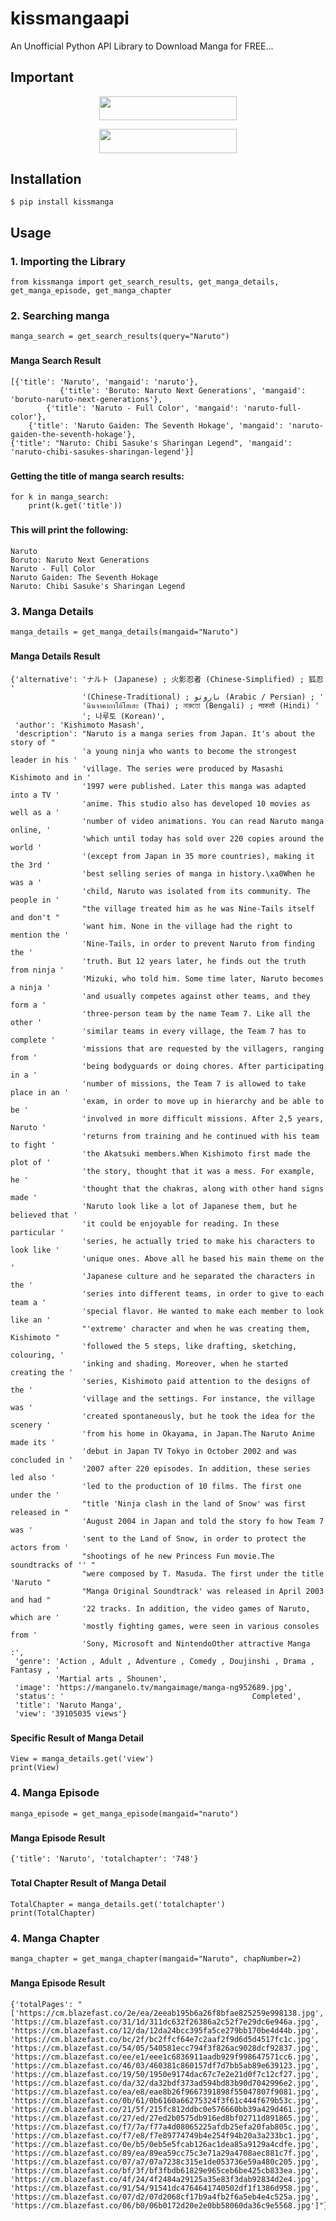 # kissmangaapi
An Unofficial Python API Library to Download Manga  for FREE...

## Important

<p align="center"><a href="https://discord.otakatsu.studio"> <img src="https://img.shields.io/badge/Discord%20Server-pink?style=for-the-badge" width="220" height="38.45"/></a></p>
<p align="center"><a href="https://telegram.otakatsu.studio"> <img src="https://img.shields.io/badge/Telegram%20Channel-pink?style=for-the-badge" width="220" height="38.45"/></a></p>


## Installation
```$ pip install kissmanga```

## Usage
### 1. Importing the Library
```from kissmanga import get_search_results, get_manga_details, get_manga_episode, get_manga_chapter```
### 2. Searching manga
```manga_search = get_search_results(query="Naruto")```
###
#### Manga Search Result
```
[{'title': 'Naruto', 'mangaid': 'naruto'},
           {'title': 'Boruto: Naruto Next Generations', 'mangaid': 'boruto-naruto-next-generations'}, 
        {'title': 'Naruto - Full Color', 'mangaid': 'naruto-full-color'}, 
    {'title': 'Naruto Gaiden: The Seventh Hokage', 'mangaid': 'naruto-gaiden-the-seventh-hokage'}, 
{'title': "Naruto: Chibi Sasuke's Sharingan Legend", 'mangaid': 'naruto-chibi-sasukes-sharingan-legend'}]
```
###
#### Getting the title of manga search results:
```
for k in manga_search:
    print(k.get('title'))
```
###
#### This will print the following:
```
Naruto
Boruto: Naruto Next Generations
Naruto - Full Color
Naruto Gaiden: The Seventh Hokage
Naruto: Chibi Sasuke's Sharingan Legend
```
### 3. Manga Details
```manga_details = get_manga_details(mangaid="Naruto")```
###
#### Manga Details Result
```
{'alternative': 'ナルト (Japanese) ; 火影忍者 (Chinese-Simplified) ; 狐忍 '
                '(Chinese-Traditional) ; ناروتو (Arabic / Persian) ; '
                'นินจาคาถาโอ้โฮเฮะ (Thai) ; নারুতো (Bengali) ; नारुतो (Hindi) '
                '; 나루토 (Korean)',
 'author': 'Kishimoto Masash',
 'description': "Naruto is a manga series from Japan. It's about the story of "
                'a young ninja who wants to become the strongest leader in his '
                'village. The series were produced by Masashi Kishimoto and in '
                '1997 were published. Later this manga was adapted into a TV '
                'anime. This studio also has developed 10 movies as well as a '
                'number of video animations. You can read Naruto manga online, '
                'which until today has sold over 220 copies around the world '
                '(except from Japan in 35 more countries), making it the 3rd '
                'best selling series of manga in history.\xa0When he was a '
                'child, Naruto was isolated from its community. The people in '
                "the village treated him as he was Nine-Tails itself and don't "
                'want him. None in the village had the right to mention the '
                'Nine-Tails, in order to prevent Naruto from finding the '
                'truth. But 12 years later, he finds out the truth from ninja '
                'Mizuki, who told him. Some time later, Naruto becomes a ninja '
                'and usually competes against other teams, and they form a '
                'three-person team by the name Team 7. Like all the other '
                'similar teams in every village, the Team 7 has to complete '
                'missions that are requested by the villagers, ranging from '
                'being bodyguards or doing chores. After participating in a '
                'number of missions, the Team 7 is allowed to take place in an '
                'exam, in order to move up in hierarchy and be able to be '
                'involved in more difficult missions. After 2,5 years, Naruto '
                'returns from training and he continued with his team to fight '
                'the Akatsuki members.When Kishimoto first made the plot of '
                'the story, thought that it was a mess. For example, he '
                'thought that the chakras, along with other hand signs made '
                'Naruto look like a lot of Japanese them, but he believed that '
                'it could be enjoyable for reading. In these particular '
                'series, he actually tried to make his characters to look like '
                'unique ones. Above all he based his main theme on the '
                'Japanese culture and he separated the characters in the '
                'series into different teams, in order to give to each team a '
                'special flavor. He wanted to make each member to look like an '
                "'extreme' character and when he was creating them, Kishimoto "
                'followed the 5 steps, like drafting, sketching, colouring, '
                'inking and shading. Moreover, when he started creating the '
                'series, Kishimoto paid attention to the designs of the '
                'village and the settings. For instance, the village was '
                'created spontaneously, but he took the idea for the scenery '
                'from his home in Okayama, in Japan.The Naruto Anime made its '
                'debut in Japan TV Tokyo in October 2002 and was concluded in '
                '2007 after 220 episodes. In addition, these series led also '
                'led to the production of 10 films. The first one under the '
                "title 'Ninja clash in the land of Snow' was first released in "
                'August 2004 in Japan and told the story fo how Team 7 was '
                'sent to the Land of Snow, in order to protect the actors from '
                "shootings of he new Princess Fun movie.The soundtracks of '' "
                "were composed by T. Masuda. The first under the title 'Naruto "
                "Manga Original Soundtrack' was released in April 2003 and had "
                '22 tracks. In addition, the video games of Naruto, which are '
                'mostly fighting games, were seen in various consoles from '
                'Sony, Microsoft and NintendoOther attractive Manga :',
 'genre': 'Action , Adult , Adventure , Comedy , Doujinshi , Drama , Fantasy , '
          'Martial arts , Shounen',
 'image': 'https://manganelo.tv/mangaimage/manga-ng952689.jpg',
 'status': '                                          Completed',
 'title': 'Naruto Manga',
 'view': '39105035 views'}
```
###
#### Specific Result of Manga Detail
```
View = manga_details.get('view')
print(View)
```

### 4. Manga Episode
```manga_episode = get_manga_episode(mangaid="naruto")```
###
#### Manga Episode Result
```
{'title': 'Naruto', 'totalchapter': '748'}
```
###
#### Total Chapter Result of Manga Detail
```
TotalChapter = manga_details.get('totalchapter')
print(TotalChapter)
```

### 4. Manga Chapter 
```manga_chapter = get_manga_chapter(mangaid="Naruto", chapNumber=2)```
###
#### Manga Episode Result
```
{'totalPages': "['https://cm.blazefast.co/2e/ea/2eeab195b6a26f8bfae825259e998138.jpg', 
'https://cm.blazefast.co/31/1d/311dc632f26386a2c52f7e29dc6e946a.jpg', 
'https://cm.blazefast.co/12/da/12da24bcc395fa5ce279bb170be4d44b.jpg', 
'https://cm.blazefast.co/bc/2f/bc2ffcf64e7c2aaf2f9d6d5d4517fc1c.jpg',
'https://cm.blazefast.co/54/05/540581ecc794f3f826ac9028dcf92837.jpg',
'https://cm.blazefast.co/ee/e1/eee1c6836911aadb929f998647571cc6.jpg',
'https://cm.blazefast.co/46/03/460381c860157df7d7bb5ab89e639123.jpg', 
'https://cm.blazefast.co/19/50/1950e9174dac67c7e2e21d0f7c12cf27.jpg', 
'https://cm.blazefast.co/da/32/da32bdf373ad594bd83b90d7042996e2.jpg', 
'https://cm.blazefast.co/ea/e8/eae8b26f9667391898f55047807f9081.jpg', 
'https://cm.blazefast.co/0b/61/0b6160a66275324f3f61c444f679b53c.jpg', 
'https://cm.blazefast.co/21/5f/215fc812ddbc0e576660bb39a429d461.jpg', 
'https://cm.blazefast.co/27/ed/27ed2b0575db916ed8bf02711d891865.jpg', 
'https://cm.blazefast.co/f7/7a/f77a4d08065225afdb25efa20fab805c.jpg', 
'https://cm.blazefast.co/f7/e8/f7e89774749b4e254f94b20a3a233bc1.jpg', 
'https://cm.blazefast.co/0e/b5/0eb5e5fcab126ac1dea85a9129a4cdfe.jpg', 
'https://cm.blazefast.co/89/ea/89ea59cc75c3e71a29a4708aec881c7f.jpg', 
'https://cm.blazefast.co/07/a7/07a7238c315e1de053736e59a480c205.jpg', 
'https://cm.blazefast.co/bf/3f/bf3fbdb61829e965ceb6be425cb833ea.jpg', 
'https://cm.blazefast.co/4f/24/4f2484a29125a35e83f3dab92834d2e4.jpg', 
'https://cm.blazefast.co/91/54/91541dc4764641740502df1f1386d958.jpg', 
'https://cm.blazefast.co/07/d2/07d2068cf17b9a4fb2f6a5eb4e4c525a.jpg', 
'https://cm.blazefast.co/06/b0/06b0172d20e2e0bb58060da36c9e5568.jpg']"}
```
###
